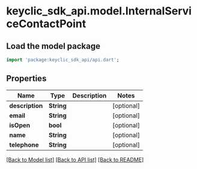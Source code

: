 # keyclic_sdk_api.model.InternalServiceContactPoint

## Load the model package
```dart
import 'package:keyclic_sdk_api/api.dart';
```

## Properties
Name | Type | Description | Notes
------------ | ------------- | ------------- | -------------
**description** | **String** |  | [optional] 
**email** | **String** |  | [optional] 
**isOpen** | **bool** |  | [optional] 
**name** | **String** |  | [optional] 
**telephone** | **String** |  | [optional] 

[[Back to Model list]](../README.md#documentation-for-models) [[Back to API list]](../README.md#documentation-for-api-endpoints) [[Back to README]](../README.md)


